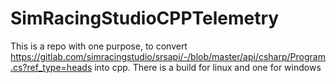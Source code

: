 # SimRacingStudioCPPTelemetry
This is a repo with one purpose, to convert https://gitlab.com/simracingstudio/srsapi/-/blob/master/api/csharp/Program.cs?ref_type=heads into cpp. There is a build for linux and one for windows
